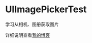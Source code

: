 # UIImagePickerTest
学习从相机、图册获取图片

详细说明查看[我的博客](http://blog.csdn.net/cloudox_/article/details/47834355)
